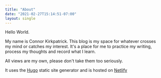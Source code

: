 ```yaml
---
title: "About"
date: "2021-02-27T15:14:51-07:00"
layout: single
---
```


Hello World.

My name is Connor Kirkpatrick.
This blog is my space for whatever crosses my mind or catches my interest. It's a place for me to practice my writing,
process my thoughts and record what I learn.

All views are my own, please don't take them too seriously.

It uses the [Hugo](https://gohugo.io/) static site generator and is hosted on [Netlify](https://www.netlify.com/)
